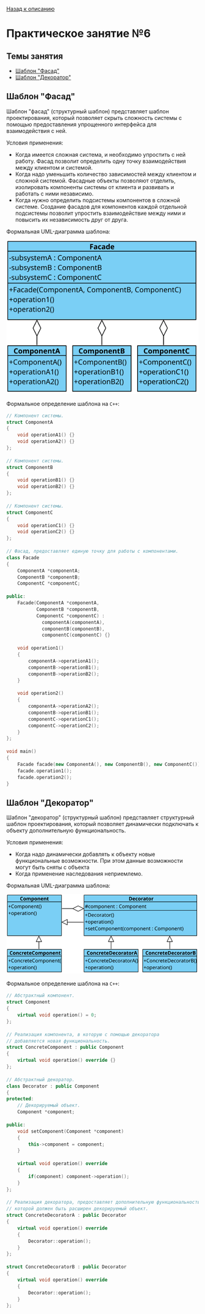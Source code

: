 [Назад к описанию](../..)

# Практическое занятие №6

## Темы занятия

- [Шаблон "Фасад"](#Шаблон-Фасад)
- [Шаблон "Декоратор"](#Шаблон-Декоратор)

## Шаблон "Фасад"

Шаблон "фасад" (структурный шаблон) представляет шаблон проектирования, который позволяет скрыть сложность системы с помощью предоставления упрощенного интерфейса для взаимодействия с ней.

Условия применения:
- Когда имеется сложная система, и необходимо упростить с ней работу. Фасад позволит определить одну точку взаимодействия между клиентом и системой.
- Когда надо уменьшить количество зависимостей между клиентом и сложной системой. Фасадные объекты позволяют отделить, изолировать компоненты системы от клиента и развивать и работать с ними независимо.
- Когда нужно определить подсистемы компонентов в сложной системе. Создание фасадов для компонентов каждой отдельной подсистемы позволит упростить взаимодействие между ними и повысить их независимость друг от друга.

Формальная UML-диаграмма шаблона:

![Шаблон "Фасад"](facade.svg)

Формальное определение шаблона на `C++`:

```c++
// Компонент системы.
struct ComponentA
{
    void operationA1() {}
    void operationA2() {}
};

// Компонент системы.
struct ComponentB
{
    void operationB1() {}
    void operationB2() {}
};

// Компонент системы.
struct ComponentC
{
    void operationC1() {}
    void operationC2() {}
};

// Фасад, предоставляет единую точку для работы с компонентами.
class Facade
{
    ComponentA *componentA;
    ComponentB *componentB;
    ComponentC *componentC;

public:
    Facade(ComponentA *componentA,
           ComponentB *componentB,
           ComponentC *componentC) : 
             componentA(componentA),
             componentB(componentB),
             componentC(componentC) {}

    void operation1()
    {
        componentA->operationA1();
        componentB->operationB1();
        componentB->operationB2();
    }

    void operation2()
    {
        componentA->operationA2();
        componentB->operationB1();
        componentC->operationC1();
        componentC->operationC2();
    }
};

void main()
{
    Facade facade(new ComponentA(), new ComponentB(), new ComponentC());
    facade.operation1();
    facade.operation2();
}
```

## Шаблон "Декоратор"

Шаблон "декоратор" (структурный шаблон) представляет структурный шаблон проектирования, который позволяет динамически подключать к объекту дополнительную функциональность.

Условия применения:
- Когда надо динамически добавлять к объекту новые функциональные возможности. При этом данные возможности могут быть сняты с объекта
- Когда применение наследования неприемлемо.

Формальная UML-диаграмма шаблона:

![Шаблон "Декоратор"](decorator.svg)

Формальное определение шаблона на `C++`:

```c++
// Абстрактный компонент.
struct Component
{
    virtual void operation() = 0;
};

// Реализация компонента, в которую с помощью декоратора
// добавляется новая функциональность.
struct ConcreteComponent : public Component
{
    virtual void operation() override {}
};

// Абстрактный декоратор.
class Decorator : public Component
{
protected:
    // Декорируемый объект.
    Component *component;

public:
    void setComponent(Component *component)
    {
        this->component = component;
    }

    virtual void operation() override
    {
        if(component) component->operation();
    }
};

// Реализация декоратора, предоставляет дополнительную функциональность,
// которой должен быть расширен декорируемый объект.
struct ConcreteDecoratorA : public Decorator
{
    virtual void operation() override
    {
        Decorator::operation();
    }
};

struct ConcreteDecoratorB : public Decorator
{
    virtual void operation() override
    {
        Decorator::operation();
    }
};
```